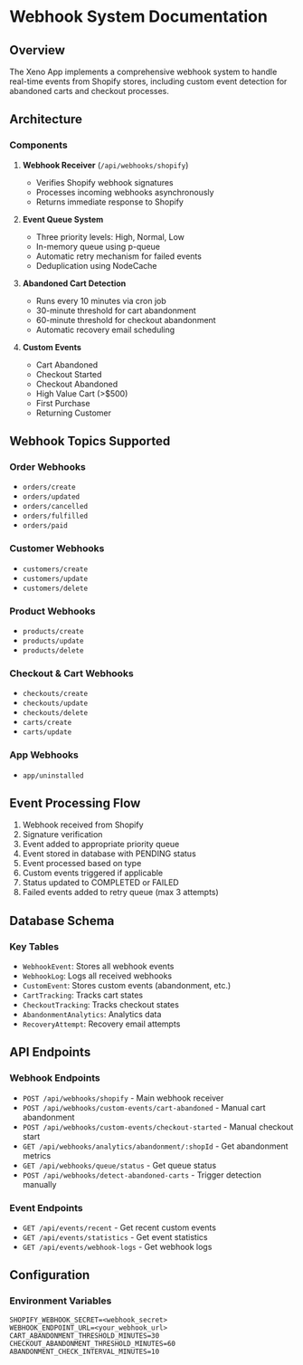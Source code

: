 # Webhook System Documentation

## Overview
The Xeno App implements a comprehensive webhook system to handle real-time events from Shopify stores, including custom event detection for abandoned carts and checkout processes.

## Architecture

### Components

1. **Webhook Receiver** (`/api/webhooks/shopify`)
   - Verifies Shopify webhook signatures
   - Processes incoming webhooks asynchronously
   - Returns immediate response to Shopify

2. **Event Queue System**
   - Three priority levels: High, Normal, Low
   - In-memory queue using p-queue
   - Automatic retry mechanism for failed events
   - Deduplication using NodeCache

3. **Abandoned Cart Detection**
   - Runs every 10 minutes via cron job
   - 30-minute threshold for cart abandonment
   - 60-minute threshold for checkout abandonment
   - Automatic recovery email scheduling

4. **Custom Events**
   - Cart Abandoned
   - Checkout Started
   - Checkout Abandoned
   - High Value Cart (>$500)
   - First Purchase
   - Returning Customer

## Webhook Topics Supported

### Order Webhooks
- `orders/create`
- `orders/updated`
- `orders/cancelled`
- `orders/fulfilled`
- `orders/paid`

### Customer Webhooks
- `customers/create`
- `customers/update`
- `customers/delete`

### Product Webhooks
- `products/create`
- `products/update`
- `products/delete`

### Checkout & Cart Webhooks
- `checkouts/create`
- `checkouts/update`
- `checkouts/delete`
- `carts/create`
- `carts/update`

### App Webhooks
- `app/uninstalled`

## Event Processing Flow

1. Webhook received from Shopify
2. Signature verification
3. Event added to appropriate priority queue
4. Event stored in database with PENDING status
5. Event processed based on type
6. Custom events triggered if applicable
7. Status updated to COMPLETED or FAILED
8. Failed events added to retry queue (max 3 attempts)

## Database Schema

### Key Tables
- `WebhookEvent`: Stores all webhook events
- `WebhookLog`: Logs all received webhooks
- `CustomEvent`: Stores custom events (abandonment, etc.)
- `CartTracking`: Tracks cart states
- `CheckoutTracking`: Tracks checkout states
- `AbandonmentAnalytics`: Analytics data
- `RecoveryAttempt`: Recovery email attempts

## API Endpoints

### Webhook Endpoints
- `POST /api/webhooks/shopify` - Main webhook receiver
- `POST /api/webhooks/custom-events/cart-abandoned` - Manual cart abandonment
- `POST /api/webhooks/custom-events/checkout-started` - Manual checkout start
- `GET /api/webhooks/analytics/abandonment/:shopId` - Get abandonment metrics
- `GET /api/webhooks/queue/status` - Get queue status
- `POST /api/webhooks/detect-abandoned-carts` - Trigger detection manually

### Event Endpoints
- `GET /api/events/recent` - Get recent custom events
- `GET /api/events/statistics` - Get event statistics
- `GET /api/events/webhook-logs` - Get webhook logs

## Configuration

### Environment Variables
```env
SHOPIFY_WEBHOOK_SECRET=<webhook_secret>
WEBHOOK_ENDPOINT_URL=<your_webhook_url>
CART_ABANDONMENT_THRESHOLD_MINUTES=30
CHECKOUT_ABANDONMENT_THRESHOLD_MINUTES=60
ABANDONMENT_CHECK_INTERVAL_MINUTES=10
